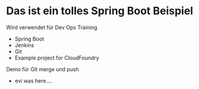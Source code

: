 # Das ist ein tolles Spring Boot Beispiel

Wird verwendet für Dev Ops Training
- Spring Boot
- Jenkins
- Git
- Example project for CloudFoundry

Demo für Git merge und push

- evi was here....
